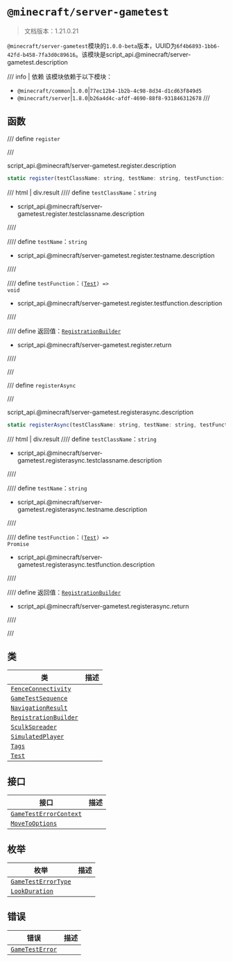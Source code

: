 # `@minecraft/server-gametest`

> 文档版本：1.21.0.21

`@minecraft/server-gametest`模块的`1.0.0-beta`版本，UUID为`6f4b6893-1bb6-42fd-b458-7fa3d0c89616`。该模块是script_api.@minecraft/server-gametest.description

/// info | 依赖
该模块依赖于以下模块：

- `@minecraft/common`|`1.0.0`|`77ec12b4-1b2b-4c98-8d34-d1cd63f849d5`
- `@minecraft/server`|`1.8.0`|`b26a4d4c-afdf-4690-88f8-931846312678`
///

## 函数

/// define
`register`


///

script_api.@minecraft/server-gametest.register.description

```js
static register(testClassName: string, testName: string, testFunction: (arg: Test) => void): RegistrationBuilder
```

/// html | div.result
//// define
`testClassName`：`string`

- script_api.@minecraft/server-gametest.register.testclassname.description


////

//// define
`testName`：`string`

- script_api.@minecraft/server-gametest.register.testname.description


////

//// define
`testFunction`：<code>(<a href="./test/">Test</a>) =&gt; void</code>

- script_api.@minecraft/server-gametest.register.testfunction.description


////

//// define
返回值：[`RegistrationBuilder`](./registrationbuilder.md)

- script_api.@minecraft/server-gametest.register.return


////

///


/// define
`registerAsync`


///

script_api.@minecraft/server-gametest.registerasync.description

```js
static registerAsync(testClassName: string, testName: string, testFunction: (arg: Test) => Promise<void>): RegistrationBuilder
```

/// html | div.result
//// define
`testClassName`：`string`

- script_api.@minecraft/server-gametest.registerasync.testclassname.description


////

//// define
`testName`：`string`

- script_api.@minecraft/server-gametest.registerasync.testname.description


////

//// define
`testFunction`：<code>(<a href="./test/">Test</a>) =&gt; Promise<void></code>

- script_api.@minecraft/server-gametest.registerasync.testfunction.description


////

//// define
返回值：[`RegistrationBuilder`](./registrationbuilder.md)

- script_api.@minecraft/server-gametest.registerasync.return


////

///


## 类

|类|描述|
|---|---|
|[`FenceConnectivity`](./fenceconnectivity.md)||
|[`GameTestSequence`](./gametestsequence.md)||
|[`NavigationResult`](./navigationresult.md)||
|[`RegistrationBuilder`](./registrationbuilder.md)||
|[`SculkSpreader`](./sculkspreader.md)||
|[`SimulatedPlayer`](./simulatedplayer.md)||
|[`Tags`](./tags.md)||
|[`Test`](./test.md)||

## 接口

|接口|描述|
|---|---|
|[`GameTestErrorContext`](./gametesterrorcontext.md)||
|[`MoveToOptions`](./movetooptions.md)||

## 枚举

|枚举|描述|
|---|---|
|[`GameTestErrorType`](./gametesterrortype.md)||
|[`LookDuration`](./lookduration.md)||

## 错误

|错误|描述|
|---|---|
|[`GameTestError`](./gametesterror.md)||
